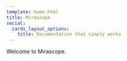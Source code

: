 ```yaml
---
template: home.html
title: Mirascope
social:
  cards_layout_options:
    title: Documentation that simply works
---
```


Welcome to Mirascope.
